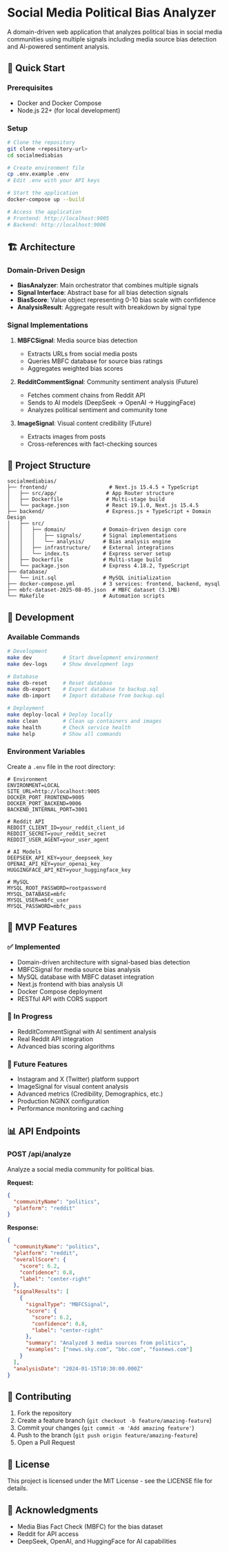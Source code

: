 # Social Media Political Bias Analyzer

A domain-driven web application that analyzes political bias in social media communities using multiple signals including media source bias detection and AI-powered sentiment analysis.

## 🚀 Quick Start

### Prerequisites
- Docker and Docker Compose
- Node.js 22+ (for local development)

### Setup
```bash
# Clone the repository
git clone <repository-url>
cd socialmediabias

# Create environment file
cp .env.example .env
# Edit .env with your API keys

# Start the application
docker-compose up --build

# Access the application
# Frontend: http://localhost:9005
# Backend: http://localhost:9006
```

## 🏗️ Architecture

### Domain-Driven Design
- **BiasAnalyzer**: Main orchestrator that combines multiple signals
- **Signal Interface**: Abstract base for all bias detection signals
- **BiasScore**: Value object representing 0-10 bias scale with confidence
- **AnalysisResult**: Aggregate result with breakdown by signal type

### Signal Implementations
1. **MBFCSignal**: Media source bias detection
   - Extracts URLs from social media posts
   - Queries MBFC database for source bias ratings
   - Aggregates weighted bias scores

2. **RedditCommentSignal**: Community sentiment analysis (Future)
   - Fetches comment chains from Reddit API
   - Sends to AI models (DeepSeek → OpenAI → HuggingFace)
   - Analyzes political sentiment and community tone

3. **ImageSignal**: Visual content credibility (Future)
   - Extracts images from posts
   - Cross-references with fact-checking sources

## 📁 Project Structure

```
socialmediabias/
├── frontend/                    # Next.js 15.4.5 + TypeScript
│   ├── src/app/                # App Router structure
│   ├── Dockerfile              # Multi-stage build
│   └── package.json            # React 19.1.0, Next.js 15.4.5
├── backend/                    # Express.js + TypeScript + Domain Design
│   ├── src/
│   │   ├── domain/            # Domain-driven design core
│   │   │   ├── signals/       # Signal implementations
│   │   │   └── analysis/      # Bias analysis engine
│   │   ├── infrastructure/    # External integrations
│   │   └── index.ts           # Express server setup
│   ├── Dockerfile             # Multi-stage build
│   └── package.json           # Express 4.18.2, TypeScript
├── database/
│   └── init.sql               # MySQL initialization
├── docker-compose.yml         # 3 services: frontend, backend, mysql
├── mbfc-dataset-2025-08-05.json  # MBFC dataset (3.1MB)
└── Makefile                   # Automation scripts
```

## 🔧 Development

### Available Commands
```bash
# Development
make dev          # Start development environment
make dev-logs     # Show development logs

# Database
make db-reset     # Reset database
make db-export    # Export database to backup.sql
make db-import    # Import database from backup.sql

# Deployment
make deploy-local # Deploy locally
make clean        # Clean up containers and images
make health       # Check service health
make help         # Show all commands
```

### Environment Variables
Create a `.env` file in the root directory:

```env
# Environment
ENVIRONMENT=LOCAL
SITE_URL=http://localhost:9005
DOCKER_PORT_FRONTEND=9005
DOCKER_PORT_BACKEND=9006
BACKEND_INTERNAL_PORT=3001

# Reddit API
REDDIT_CLIENT_ID=your_reddit_client_id
REDDIT_SECRET=your_reddit_secret
REDDIT_USER_AGENT=your_user_agent

# AI Models
DEEPSEEK_API_KEY=your_deepseek_key
OPENAI_API_KEY=your_openai_key
HUGGINGFACE_API_KEY=your_huggingface_key

# MySQL
MYSQL_ROOT_PASSWORD=rootpassword
MYSQL_DATABASE=mbfc
MYSQL_USER=mbfc_user
MYSQL_PASSWORD=mbfc_pass
```

## 🎯 MVP Features

### ✅ Implemented
- Domain-driven architecture with signal-based bias detection
- MBFCSignal for media source bias analysis
- MySQL database with MBFC dataset integration
- Next.js frontend with bias analysis UI
- Docker Compose deployment
- RESTful API with CORS support

### 🚧 In Progress
- RedditCommentSignal with AI sentiment analysis
- Real Reddit API integration
- Advanced bias scoring algorithms

### 🔮 Future Features
- Instagram and X (Twitter) platform support
- ImageSignal for visual content analysis
- Advanced metrics (Credibility, Demographics, etc.)
- Production NGINX configuration
- Performance monitoring and caching

## 📊 API Endpoints

### POST /api/analyze
Analyze a social media community for political bias.

**Request:**
```json
{
  "communityName": "politics",
  "platform": "reddit"
}
```

**Response:**
```json
{
  "communityName": "politics",
  "platform": "reddit",
  "overallScore": {
    "score": 6.2,
    "confidence": 0.8,
    "label": "center-right"
  },
  "signalResults": [
    {
      "signalType": "MBFCSignal",
      "score": {
        "score": 6.2,
        "confidence": 0.8,
        "label": "center-right"
      },
      "summary": "Analyzed 3 media sources from politics",
      "examples": ["news.sky.com", "bbc.com", "foxnews.com"]
    }
  ],
  "analysisDate": "2024-01-15T10:30:00.000Z"
}
```

## 🤝 Contributing

1. Fork the repository
2. Create a feature branch (`git checkout -b feature/amazing-feature`)
3. Commit your changes (`git commit -m 'Add amazing feature'`)
4. Push to the branch (`git push origin feature/amazing-feature`)
5. Open a Pull Request

## 📄 License

This project is licensed under the MIT License - see the LICENSE file for details.

## 🙏 Acknowledgments

- Media Bias Fact Check (MBFC) for the bias dataset
- Reddit for API access
- DeepSeek, OpenAI, and HuggingFace for AI capabilities
